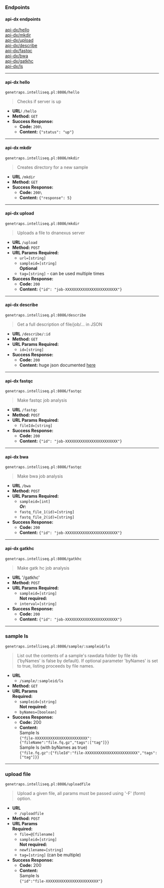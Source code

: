### Endpoints
#### api-dx endpoints
[api-dx/hello](#api-dx-hello)  
[api-dx/mkdir](#api-dx-mkdir)  
[api-dx/upload](#api-dx-upload)  
[api-dx/describe](#api-dx-describe)  
[api-dx/fastqc](#api-dx-fastqc)  
[api-dx/bwa](#api-dx-bwa)  
[api-dx/gatkhc](#api-dx-gatkhc)  
[api-dx/ls](#api-dx-ls)  

----
#### api-dx hello
```
genetraps.intelliseq.pl:8086/hello
```
> Checks if server is up
* **URL:** `/hello`
* **Method:** `GET`
* **Success Response:**
  * **Code:** `200\`
  * **Content:** `{"status": "up"}`

----
#### api-dx mkdir
```
genetraps.intelliseq.pl:8086/mkdir
```
> Creates directory for a new sample
* **URL** `/mkdir`
* **Method:** `GET`
* **Success Response:**
  * **Code:** `200\`
  * **Content:** `{"response": 5}`

----
#### api-dx upload
```
genetraps.intelliseq.pl:8086/mkdir
```
> Uploads a file to dnanexus server
* **URL** `/upload`
* **Method:** `POST`
*  **URL Params**
   **Required:**  
   * `url=[string]`  
   * `sampleid=[string]`  
   **Optional**  
   * `tag=[string]` - can be used multiple times
* **Success Response:**
  * **Code:** `200`  
  * **Content:** `{"id": "job-XXXXXXXXXXXXXXXXXXXXXXXX"}`

----
#### api-dx describe
```
genetraps.intelliseq.pl:8086/describe
```
> Get a full description of file/job/... in JSON
* **URL** `/describe/:id`
* **Method:** `GET`
*  **URL Params**
   **Required:**
   * `id=[string]`
* **Success Response:**
  * **Code:** `200`
  * **Content:** huge json documented [here](https://wiki.dnanexus.com/API-Specification-v1.0.0/Applets-and-Entry-Points#API-method%3A-%2Fjob-xxxx%2Fdescribe)

----
#### api-dx fastqc
```
genetraps.intelliseq.pl:8086/fastqc
```
> Make fastqc job analysis
* **URL** `/fastqc`
* **Method:** `POST`
*  **URL Params**
   **Required:**
   * `fileId=[string]`
* **Success Response:**
  * **Code:** `200`
  * **Content:** `{"id": "job-XXXXXXXXXXXXXXXXXXXXXXXX"}`

----
#### api-dx bwa
```
genetraps.intelliseq.pl:8086/fastqc
```
> Make bwa job analysis
* **URL** `/bwa`
* **Method:** `POST`
*  **URL Params**
   **Required:**
   * `sampleid=[int]`  
   ***Or:***
   * `fastq_file_1(id)=[string]`
   * `fastq_file_2(id)=[string]`
* **Success Response:**
  * **Code:** `200`
  * **Content:** `{"id": "job-XXXXXXXXXXXXXXXXXXXXXXXX"}`

----
#### api-dx gatkhc
```
genetraps.intelliseq.pl:8086/gatkhc
```
>  Make gatk hc job analysis
* **URL** '/gatkhc'
* **Method:** `POST`
*  **URL Params**
   **Required:**
   * `sampleid=[string]`  
   **Not required:**
   * `interval=[string]`
* **Success Response:**
  * **Code:** `200`
  * **Content:** `{"id": "job-XXXXXXXXXXXXXXXXXXXXXXXX"}`

----
### sample ls
```
genetraps.intelliseq.pl:8086/sample/:sampleid/ls
```
> List out the contents of a sample's rawdata folder by file ids ('byNames' is false by default). If optional parameter 'byNames' is set to true, listing proceeds by file names.  
* **URL**  
  * `/sample/:sampleid/ls`  
* **Method:** `GET`  
*  **URL Params**  
   **Required:**  
   * `sampleid=[string]`  
   **Not required:**  
   * `byNames=[boolean]`  
* **Success Response:**  
  * **Code:** 200  
  * **Content:**    
Sample ls  
`{"file-XXXXXXXXXXXXXXXXXXXXXXXX":{"fileName":"file.fq.gz","tags":["tag"]}}`  
Sample ls (with byNames as true)  
`{"file.fq.gz":{"fileId":"file-XXXXXXXXXXXXXXXXXXXXXXXX","tags":["tag"]}}`

----
### upload file
```
genetraps.intelliseq.pl:8086/uploadfile
```
> Upload a given file, all params must be passed using '-F' (form) option.  
* **URL**  
  * `/uploadfile`  
* **Method:** `POST`  
*  **URL Params**  
   **Required:**  
   * `file=@[filename]`  
   * `sampleid=[string]`  
   **Not required:**  
   * `newfilename=[string]` 
   * `tag=[string]` (can be multiple)  
* **Success Response:**  
  * **Code:** 200  
  * **Content:**    
Sample ls  
`{"id":"file-XXXXXXXXXXXXXXXXXXXXXXXX"}`  
